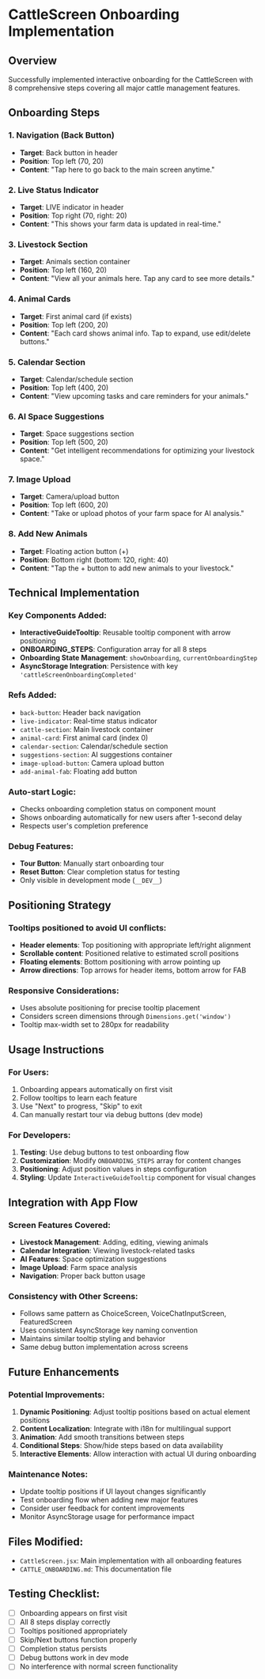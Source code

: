 # CattleScreen Onboarding Implementation

## Overview
Successfully implemented interactive onboarding for the CattleScreen with 8 comprehensive steps covering all major cattle management features.

## Onboarding Steps

### 1. Navigation (Back Button)
- **Target**: Back button in header
- **Position**: Top left (70, 20)
- **Content**: "Tap here to go back to the main screen anytime."

### 2. Live Status Indicator
- **Target**: LIVE indicator in header
- **Position**: Top right (70, right: 20)
- **Content**: "This shows your farm data is updated in real-time."

### 3. Livestock Section
- **Target**: Animals section container
- **Position**: Top left (160, 20)
- **Content**: "View all your animals here. Tap any card to see more details."

### 4. Animal Cards
- **Target**: First animal card (if exists)
- **Position**: Top left (200, 20)
- **Content**: "Each card shows animal info. Tap to expand, use edit/delete buttons."

### 5. Calendar Section
- **Target**: Calendar/schedule section
- **Position**: Top left (400, 20)
- **Content**: "View upcoming tasks and care reminders for your animals."

### 6. AI Space Suggestions
- **Target**: Space suggestions section
- **Position**: Top left (500, 20)
- **Content**: "Get intelligent recommendations for optimizing your livestock space."

### 7. Image Upload
- **Target**: Camera/upload button
- **Position**: Top left (600, 20)
- **Content**: "Take or upload photos of your farm space for AI analysis."

### 8. Add New Animals
- **Target**: Floating action button (+)
- **Position**: Bottom right (bottom: 120, right: 40)
- **Content**: "Tap the + button to add new animals to your livestock."

## Technical Implementation

### Key Components Added:
- **InteractiveGuideTooltip**: Reusable tooltip component with arrow positioning
- **ONBOARDING_STEPS**: Configuration array for all 8 steps
- **Onboarding State Management**: `showOnboarding`, `currentOnboardingStep`
- **AsyncStorage Integration**: Persistence with key `'cattleScreenOnboardingCompleted'`

### Refs Added:
- `back-button`: Header back navigation
- `live-indicator`: Real-time status indicator
- `cattle-section`: Main livestock container
- `animal-card`: First animal card (index 0)
- `calendar-section`: Calendar/schedule section
- `suggestions-section`: AI suggestions container
- `image-upload-button`: Camera upload button
- `add-animal-fab`: Floating add button

### Auto-start Logic:
- Checks onboarding completion status on component mount
- Shows onboarding automatically for new users after 1-second delay
- Respects user's completion preference

### Debug Features:
- **Tour Button**: Manually start onboarding tour
- **Reset Button**: Clear completion status for testing
- Only visible in development mode (`__DEV__`)

## Positioning Strategy

### Tooltips positioned to avoid UI conflicts:
- **Header elements**: Top positioning with appropriate left/right alignment
- **Scrollable content**: Positioned relative to estimated scroll positions
- **Floating elements**: Bottom positioning with arrow pointing up
- **Arrow directions**: Top arrows for header items, bottom arrow for FAB

### Responsive Considerations:
- Uses absolute positioning for precise tooltip placement
- Considers screen dimensions through `Dimensions.get('window')`
- Tooltip max-width set to 280px for readability

## Usage Instructions

### For Users:
1. Onboarding appears automatically on first visit
2. Follow tooltips to learn each feature
3. Use "Next" to progress, "Skip" to exit
4. Can manually restart tour via debug buttons (dev mode)

### For Developers:
1. **Testing**: Use debug buttons to test onboarding flow
2. **Customization**: Modify `ONBOARDING_STEPS` array for content changes
3. **Positioning**: Adjust position values in steps configuration
4. **Styling**: Update `InteractiveGuideTooltip` component for visual changes

## Integration with App Flow

### Screen Features Covered:
- **Livestock Management**: Adding, editing, viewing animals
- **Calendar Integration**: Viewing livestock-related tasks
- **AI Features**: Space optimization suggestions
- **Image Upload**: Farm space analysis
- **Navigation**: Proper back button usage

### Consistency with Other Screens:
- Follows same pattern as ChoiceScreen, VoiceChatInputScreen, FeaturedScreen
- Uses consistent AsyncStorage key naming convention
- Maintains similar tooltip styling and behavior
- Same debug button implementation across screens

## Future Enhancements

### Potential Improvements:
1. **Dynamic Positioning**: Adjust tooltip positions based on actual element positions
2. **Content Localization**: Integrate with i18n for multilingual support
3. **Animation**: Add smooth transitions between steps
4. **Conditional Steps**: Show/hide steps based on data availability
5. **Interactive Elements**: Allow interaction with actual UI during onboarding

### Maintenance Notes:
- Update tooltip positions if UI layout changes significantly
- Test onboarding flow when adding new major features
- Consider user feedback for content improvements
- Monitor AsyncStorage usage for performance impact

## Files Modified:
- `CattleScreen.jsx`: Main implementation with all onboarding features
- `CATTLE_ONBOARDING.md`: This documentation file

## Testing Checklist:
- [ ] Onboarding appears on first visit
- [ ] All 8 steps display correctly
- [ ] Tooltips positioned appropriately
- [ ] Skip/Next buttons function properly
- [ ] Completion status persists
- [ ] Debug buttons work in dev mode
- [ ] No interference with normal screen functionality
